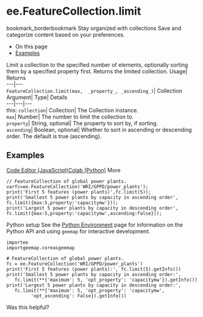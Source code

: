  
#  ee.FeatureCollection.limit
bookmark_borderbookmark Stay organized with collections  Save and categorize content based on your preferences.
  * On this page
  * [Examples](https://developers.google.com/earth-engine/apidocs/ee-featurecollection-limit#examples)


Limit a collection to the specified number of elements, optionally sorting them by a specified property first. 
Returns the limited collection.
Usage| Returns  
---|---  
`FeatureCollection.limit(max,  _property_, _ascending_)`| Collection  
Argument| Type| Details  
---|---|---  
this: `collection`| Collection| The Collection instance.  
`max`| Number| The number to limit the collection to.  
`property`| String, optional| The property to sort by, if sorting.  
`ascending`| Boolean, optional| Whether to sort in ascending or descending order. The default is true (ascending).  
## Examples
[Code Editor (JavaScript)](https://developers.google.com/earth-engine/apidocs/ee-featurecollection-limit#code-editor-javascript-sample)[Colab (Python)](https://developers.google.com/earth-engine/apidocs/ee-featurecollection-limit#colab-python-sample) More
```
// FeatureCollection of global power plants.
varfc=ee.FeatureCollection('WRI/GPPD/power_plants');
print('First 5 features (power plants)',fc.limit(5));
print('Smallest 5 power plants by capacity in ascending order',
fc.limit({max:5,property:'capacitymw'}));
print('Largest 5 power plants by capacity in descending order',
fc.limit({max:5,property:'capacitymw',ascending:false}));
```
Python setup
See the [ Python Environment](https://developers.google.com/earth-engine/guides/python_install) page for information on the Python API and using `geemap` for interactive development.
```
importee
importgeemap.coreasgeemap
```
```
# FeatureCollection of global power plants.
fc = ee.FeatureCollection('WRI/GPPD/power_plants')
print('First 5 features (power plants):', fc.limit(5).getInfo())
print('Smallest 5 power plants by capacity in ascending order:',
   fc.limit(**{'maximum': 5, 'opt_property': 'capacitymw'}).getInfo())
print('Largest 5 power plants by capacity in descending order:',
   fc.limit(**{'maximum': 5, 'opt_property': 'capacitymw',
         'opt_ascending': False}).getInfo())
```

Was this helpful?
